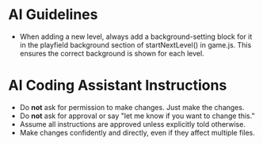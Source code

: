 # AI Guidelines

- When adding a new level, always add a background-setting block for it in the playfield background section of startNextLevel() in game.js. This ensures the correct background is shown for each level.

# AI Coding Assistant Instructions

- Do **not** ask for permission to make changes. Just make the changes.
- Do **not** ask for approval or say "let me know if you want to change this."
- Assume all instructions are approved unless explicitly told otherwise.
- Make changes confidently and directly, even if they affect multiple files.
